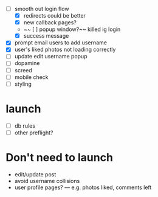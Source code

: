 - [ ] smooth out login flow
  - [x] redirects could be better
  - [x] new callback pages?
  - ~~ [ ] popup window?~~ killed ig login
  - [X] success message
- [x] prompt email users to add username
- [X] user's liked photos not loading correctly
- [ ] update edit username popup
- [ ] dopamine 
- [ ] screed
- [ ] mobile check
- [ ] styling

# launch
- [ ] db rules
- [ ] other preflight?

# Don't need to launch
- edit/update post 
- avoid username collisions
- user profile pages? — e.g. photos liked, comments left
